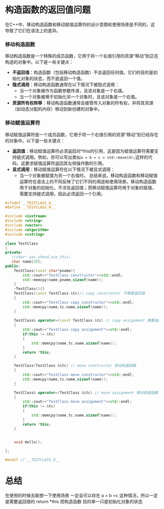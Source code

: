 # 构造函数的返回值问题
在C++中，移动构造函数和移动赋值运算符的设计意图和使用场景是不同的，这导致了它们在语法上的差异。
### 移动构造函数
移动构造函数是一个特殊的成员函数，它用于将一个右值引用的资源“移动”到正在构造的对象中。以下是一些关键点：
- **不返回值**：构造函数（包括移动构造函数）不会返回任何值。它们的目的是初始化对象的状态，而不是返回一个值。
- **隐式调用**：移动构造函数通常在以下情况下被隐式调用：
  - 当一个对象被作为函数参数传递，且该对象是一个右值。
  - 当一个对象被用于初始化另一个对象时，且该对象是一个右值。
- **资源所有权转移**：移动构造函数通常会接管传入对象的所有权，并将其资源（如动态分配的内存）移动到新创建的对象中。
### 移动赋值运算符
移动赋值运算符是一个成员函数，它用于将一个右值引用的资源“移动”到已经存在的对象中。以下是一些关键点：
- **返回值**：移动赋值运算符必须返回对*this的引用，这是因为赋值运算符需要支持链式调用。例如，你可以写出类似`a = b = c = std::move(d);`这样的代码，这要求赋值运算符返回其左侧操作数的引用。
- **显式调用**：移动赋值运算符在以下情况下被显式调用：
  - 当一个对象被赋值为另一个右值时。
总结来说，移动构造函数和移动赋值运算符在语法上的不同反映了它们不同的用途和使用场景。移动构造函数用于对象的初始化，不涉及返回值；而移动赋值运算符用于对象的赋值，需要支持链式调用，因此必须返回一个引用。

```cpp
#ifndef __TESTCLASS_H__
#define __TESTCLASS_H__

#include <iostream>
#include <string>
#include <vector>
#include <algorithm>
#include <cstring>
 
class TestClass
{
private:
   //char* you_shoud_use_this;
   char name[20];
public:
    TestClass(const char*pname){
        std::cout<<"TestClass constructor"<<std::endl;
        std::memcpy(name,pname,sizeof(name));
    }
    ~TestClass(){}
    TestClass(const TestClass &tc)// copy constructor 不需要返回值 
    {
        std::cout<<"TestClass copy constructor"<<std::endl;
        std::memcpy(name,tc.name,sizeof(name));
    }
    
    TestClass& operator=(const TestClass &tc) // copy assignment 需要返回引用 以便连续赋值
    {
        std::cout<<"TestClass copy assignment"<<std::endl;
        if(this != &tc)
        {
            std::memcpy(name,tc.name,sizeof(name));
        }
        return *this;
    }

    TestClass(TestClass &&tc) // move constructor 移动构造函数
    {
        std::cout<<"TestClass move constructor"<<std::endl;
        std::memcpy(name,tc.name,sizeof(name));
    }

    TestClass& operator=(TestClass &&tc) // move assignment 移动赋值函数
    {
        std::cout<<"TestClass move assignment"<<std::endl;
        if(this != &tc)
        {
            std::memcpy(name,tc.name,sizeof(name));
        }
        return *this;
    }

 
    void Hello();

};

#endif // __TESTCLASS_H__


```

# 总结
在使用的时候去联想一下使用场景  一定会可以存在  a = b  =c 这种情况，所以一定是需要返回值的 return *this 
而构造函数   目的单一只是初始化对象的状态 
